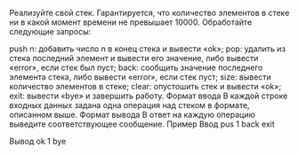 Реализуйте свой стек.
Гарантируется, что количество элементов в стеке ни в какой момент времени не превышает 10000.
Обработайте следующие запросы:

push n: добавить число n в конец стека и вывести «ok»;
pop: удалить из стека последний элемент и вывести его значение, либо вывести «error», если стек был пуст;
back: сообщить значение последнего элемента стека, либо вывести «error», если стек пуст;
size: вывести количество элементов в стеке;
clear: опустошить стек и вывести «ok»;
exit: вывести «bye» и завершить работу.
Формат ввода
В каждой строке входных данных задана одна операция над стеком в формате, описанном выше.
Формат вывода
В ответ на каждую операцию выведите соответствующее сообщение.
Пример
Ввод
pus 1
back
exit

Вывод
ok
1
bye